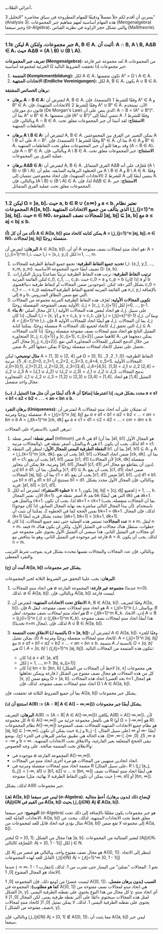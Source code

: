أعزائي الطلاب،

يسرني أن أقدم لكم حلاً مفصلاً ودقيقًا للمهام المطروحة في سياق محاضرة "التحليل 3" (Analysis 3). هذه المهام أساسية لفهم مفاهيم جبر المجموعات (Mengenalgebra) وجبر سيغما (σ-Algebra)، والتي تشكل حجر الزاوية في نظرية القياس (Maßtheorie).

---

### **1.1ε ليكن A جبر مجموعات، ولتكن A, B ∈ A. أثبت أن: A ∩ B, A \ B, AΔB ∈ A، حيث AΔB = (A \ B) ∪ (B \ A).**

**تعريف جبر المجموعات (Mengenalgebra):**
تُعد مجموعة غير فارغة A من المجموعات الجزئية لمجموعة أساسية Ω جبر مجموعات إذا تحققت الشروط التالية:
1.  **المتممة (Komplementbildung):** لكل A ∈ A، تكون متممتها Aᶜ = Ω \ A ∈ A.
2.  **الاتحادات المنتهية (Endliche Vereinigungen):** لكل A, B ∈ A، يكون A ∪ B ∈ A.

**برهان الخصائص المشتقة:**

*   **برهان A ∩ B ∈ A:**
    لنفترض أن A, B ∈ A.
    وفقًا للشرط 1 (المتممة)، فإن Aᶜ ∈ A و Bᶜ ∈ A.
    وفقًا للشرط 2 (الاتحادات المنتهية)، فإن Aᶜ ∪ Bᶜ ∈ A.
    الآن، نستخدم قانون دي مورغان (De Morgan's Law) الذي ينص على أن: A ∩ B = (Aᶜ ∪ Bᶜ)ᶜ.
    بما أن Aᶜ ∪ Bᶜ ∈ A، فإن متممتها (Aᶜ ∪ Bᶜ)ᶜ تنتمي أيضًا إلى A وفقًا للشرط 1.
    وبالتالي، فإن A ∩ B ∈ A.
    **الاستنتاج:** لقد أثبتنا أن جبر المجموعات مغلق تحت التقاطعات المنتهية.

*   **برهان A \ B ∈ A:**
    لنفترض أن A, B ∈ A.
    يمكن التعبير عن الفرق بين المجموعتين A \ B على أنه A ∩ Bᶜ.
    وفقًا للشرط 1 (المتممة)، فإن Bᶜ ∈ A.
    بما أن A ∈ A و Bᶜ ∈ A، وقد برهنا للتو أن جبر المجموعات مغلق تحت التقاطعات المنتهية (A ∩ B ∈ A)، فإن A ∩ Bᶜ ∈ A.
    وبالتالي، فإن A \ B ∈ A.
    **الاستنتاج:** جبر المجموعات مغلق تحت عملية الفرق بين المجموعات.

*   **برهان AΔB ∈ A:**
    لنفترض أن A, B ∈ A.
    الفرق المتماثل AΔB مُعَرَّف على أنه (A \ B) ∪ (B \ A).
    من الخطوة البرهانية السابقة، نعلم أن A \ B ∈ A و B \ A ∈ A.
    وفقًا للشرط 2 (الاتحادات المنتهية)، فإن اتحاد مجموعتين تنتميان إلى A ينتمي أيضًا إلى A.
    وبالتالي، فإن (A \ B) ∪ (B \ A) ∈ A.
    لذا، فإن AΔB ∈ A.
    **الاستنتاج:** جبر المجموعات مغلق تحت عملية الفرق المتماثل.

---

### **1.2 ليكن Ω = ]a, b]، حيث a, b ∈ R ∪ {±∞} و a < b. نعتبر نظام المجموعات A(]a, b])، الذي يتألف من جميع الاتحادات المنتهية ⋃_{j=1}^n ]aj, bj]، حيث n ∈ N0، للمجالات نصف المفتوحة ]aj, bj] ⊆ ]a, b] مع a ≤ aj < bj ≤ b.**

#### **(أ) تأكد من أن كل A ∈ A(]a, b]) يمكن كتابته كاتحاد منتهٍ A = ⋃_{j=1}^n ]aj, bj]، n ∈ N0، لمجالات ]aj, bj] منفصلة زوجيًا.**

**البرهان:**
لنفرض أن A ∈ A(]a, b])، أي أن A هو اتحاد منتهٍ لمجالات نصف مفتوحة: A = ⋃_{i=1}^m I_i، حيث I_i = ]x_i, y_i] لكل i=1, ..., m.

1.  **تحديد جميع النقاط الطرفية:** نجمع جميع النقاط الطرفية للمجالات I_i: {x_1, y_1, ..., x_m, y_m}. نضيف أيضًا حدود المجموعة الأساسية Ω: {a, b}.
2.  **ترتيب النقاط الطرفية:** نرتب هذه النقاط الطرفية ترتيبًا تصاعديًا ونزيل التكرارات. لتكن القائمة المرتبة c_0, c_1, ..., c_p، حيث c_0 = a و c_p = b (إذا كان a أو b موجودين ضمن المجالات أو كنقاط طرفية دنيا/قصوى). بشكل أكثر دقة: لتكن c_0 < c_1 < ... < c_p هي القائمة المرتبة لجميع النقاط الطرفية *المختلفة* x_i, y_i بالإضافة إلى a و b، التي تقع ضمن النطاق المدروس.
3.  **تكوين المجالات الأولية:** تُعرّف هذه النقاط الطرفية المرتبة مجموعة من المجالات الأولية نصف المفتوحة، المنفصلة زوجيًا: J_j = ]c_j, c_{j+1}] لكل j=0, ..., p-1.
4.  **بناء A:** كل مجال أصلي I_i هو اتحاد لبعض هذه المجالات الأولية J_j. على سبيل المثال، إذا كان I_i = ]x, y] و x = c_s, y = c_t، فإن I_i = ⋃_{j=s}^{t-1} J_j.
    وبما أن A = ⋃_{i=1}^m I_i، فإن A هو أيضًا اتحاد للمجالات الأولية J_j.
    بما أن المجالات J_j منفصلة زوجيًا، يمكننا كتابة A كاتحاد لجميع تلك المجالات J_j التي تحقق J_j ⊆ A.
    التمثيل الناتج هو اتحاد منتهٍ لمجالات نصف مفتوحة منفصلة زوجيًا. إذا كانت المجالات المتجاورة ]c_j, c_{j+1}] و ]c_{j+1}, c_{j+2}] كلاهما ضمن A، يمكن دمجهما في مجال أكبر ]c_j, c_{j+2}]. من خلال الدمج المتكرر للمجالات المتجاورة التي تقع ضمن A، نحصل على تمثيل كاتحاد لمجالات منفصلة زوجيًا لا يمكن دمجها أكثر.

**مثال توضيحي:** ليكن A = ]1, 3] ∪ ]2, 4] في Ω = ]0, 5].
النقاط الطرفية: {0, 1, 2, 3, 4, 5}. مرتبة: c_0=0, c_1=1, c_2=2, c_3=3, c_4=4, c_5=5.
المجالات الأولية: J_0=]0,1], J_1=]1,2], J_2=]2,3], J_3=]3,4], J_4=]4,5].
]1,3] = J_1 ∪ J_2
]2,4] = J_2 ∪ J_3
A = (J_1 ∪ J_2) ∪ (J_2 ∪ J_3) = J_1 ∪ J_2 ∪ J_3.
بدمج المجالات المتجاورة: J_1 ∪ J_2 ∪ J_3 = ]1,2] ∪ ]2,3] ∪ ]3,4] = ]1,4].
التمثيل ]1,4] هو اتحاد مجال واحد منفصل.

#### **(ب) تأكد أيضًا من أن مثل هذا التمثيل لـ A محدد بشكل فريد، إذا اشترطنا إضافيًا أن a ≤ a1 < b1 < a2 < b2 < . . . < an < bn ≤ b.**

**برهان التفرد (Uniqueness):**
لنفترض أن A له تمثيلان على أنه اتحاد منتهٍ لمجالات منفصلة زوجيًا ومرتبة:
A = ⋃_{j=1}^n ]aj, bj] مع a ≤ a1 < b1 < a2 < b2 < ... < an < bn ≤ b
A = ⋃_{k=1}^m ]ck, dk] مع a ≤ c1 < d1 < c2 < d2 < ... < cm < dm ≤ b

نبرهن التفرد بالاستقراء على المجالات:
1.  **أصغر نقطة:** أصغر نقطة (Infimum) في A هي a1 (بما أن ]a1, b1] هو المجال الأول والمجالات مرتبة). وبالمثل، أصغر نقطة في A هي c1. لذلك، يجب أن يكون a1 = c1.
2.  **النقطة الطرفية اليمنى للمجال الأول:** لننظر إلى النقطة b1.
    بما أن ]a1, b1] ⊆ A، و A = ⋃_{k=1}^m ]ck, dk]، يجب أن يقع ]a1, b1] ضمن اتحاد المجالات ]ck, dk]. بما أن a1 = c1، يجب أن يقع ]a1, b1] ضمن ]c1, d1] (لأن المجالات ]ck, dk] منفصلة ومرتبة، فلا يمكن أن يتجاوز ]a1, b1] المجال ]c1, d1] دون أن يتقاطع مع مجال آخر). إذن b1 ≤ d1.
    وبالمثل، بما أن ]c1, d1] ⊆ A، يجب أن يقع ]c1, d1] ضمن اتحاد المجالات ]aj, bj]. بما أن c1 = a1، يجب أن يقع ]c1, d1] ضمن ]a1, b1]. إذن d1 ≤ b1.
    من b1 ≤ d1 و d1 ≤ b1 نستنتج أن b1 = d1.
    وبالتالي، فإن المجال الأول محدد بشكل فريد: ]a1, b1] = ]c1, d1].
3.  **خطوة الاستقراء:** لنفترض أنه لكل k ≥ 1، يكون ]aj, bj] = ]cj, dj] لجميع j = 1, ..., k.
    الآن، نعتبر المجال (k+1). أصغر نقطة في A *بعد* bk (التي هي أيضًا dk) هي ak+1. وبالمثل هي ck+1. لذا، يجب أن تكون ak+1 = ck+1 (بما أن المجالات منفصلة، يجب أن يبدأ المجال التالي مباشرة بعد نهاية المجال السابق، إذا كان موجودًا).
    باستخدام نفس الحجة كما في الخطوة 2، يمكننا أن نثبت أن bk+1 = dk+1.
    لذلك، فإن المجال (k+1) محدد بشكل فريد أيضًا: ]ak+1, bk+1] = ]ck+1, dk+1].
4.  **عدد المجالات:** تستمر هذه العملية حتى تنفد جميع المجالات. إذا كان n ≠ m، لنقل n > m، فبعد m خطوات، ستظل هناك مجالات في التمثيل الأول، ولكن لن يكون هناك أي مجالات في التمثيل الثاني. هذا سيعني أن التمثيل الأول يحتوي على مجموعة غير فارغة غير موجودة في التمثيل الثاني، وهو ما يتناقض مع A = A. لذلك، يجب أن يكون n = m.

وبالتالي، فإن عدد المجالات والمجالات نفسها محددة بشكل فريد بموجب شرط الترتيب والتفرد المعطى.

#### **(ج) أثبت أن A(]a, b]) يشكل جبر مجموعات.**

**البرهان:**
يجب علينا التحقق من الشروط الثلاثة لجبر المجموعات:

1.  **مجموعة غير فارغة:** المجموعة الفارغة ∅ هي اتحاد منتهٍ للمجالات (عندما n=0). لذلك، ∅ ∈ A(]a, b]). وبالتالي، فإن A(]a, b]) ليست فارغة.

2.  **الانغلاق تحت الاتحادات المنتهية:**
    لنفترض أن A, B ∈ A(]a, b]).
    وفقًا لتعريف A(]a, b])، فإن A هو اتحاد منتهٍ لمجالات نصف مفتوحة، لنقل A = ⋃_{i=1}^n I_i.
    وبالمثل، B هو اتحاد منتهٍ لمجالات نصف مفتوحة، لنقل B = ⋃_{k=1}^m K_k.
    إذن، الاتحاد A ∪ B = (⋃_{i=1}^n I_i) ∪ (⋃_{k=1}^m K_k). هذا أيضًا اتحاد منتهٍ لمجالات نصف مفتوحة (تحديدًا n+m مجال).
    لذلك، فإن A ∪ B ∈ A(]a, b]).

3.  **الانغلاق تحت المتممة (بالنسبة لـ Ω = ]a, b]):**
    لنفترض أن A ∈ A(]a, b]).
    وفقًا للجزء (أ)، يمكن تمثيل A كاتحاد منتهٍ لمجالات منفصلة زوجيًا ومرتبة:
    A = ⋃_{j=1}^n ]aj, bj] مع a ≤ a1 < b1 < a2 < b2 < ... < an < bn ≤ b.
    متممة A بالنسبة لـ Ω = ]a, b] هي Ω \ A = ]a, b] \ (⋃_{j=1}^n ]aj, bj]).
    تتكون هذه المتممة من المجالات التالية:
    *   إذا كان a < a1: ]a, a1]
    *   لكل j = 1, ..., n-1: ]bj, a_{j+1}]
    *   إذا كان bn < b: ]bn, b]
    (لاحظ أن المجالات من الشكل ]x, x] هي مجموعات فارغة ويمكن تجاهلها.)
    كل من هذه المجالات هو مجال نصف مفتوح من الشكل ]x, y] ويقع ضمن Ω = ]a, b].
    اتحاد هذه المجالات (بحد أقصى n+1 مجال) هو اتحاد منتهٍ لمجالات نصف مفتوحة.
    لذلك، فإن Ω \ A ∈ A(]a, b]).

بما أن جميع الشروط الثلاثة قد تحققت، فإن A(]a, b]) يشكل جبر مجموعات.

#### **(د) استنتج أن A(R) := {A ∩ R| A ∈ A(] − ∞,∞])} يشكل أيضًا جبر مجموعات.**

**البرهان:**
التعريف A(R) := {A ∩ R| A ∈ A(]-∞,∞])} يكافئ A(R) = A(]-∞,∞])، لأن كل مجموعة A ∈ A(]-∞,∞]) هي بالفعل مجموعة جزئية من R (أو Ω = ]-∞,∞] هو R).
نظام المجموعات A(]-∞,∞]) هو نظام جميع الاتحادات المنتهية للمجالات نصف المفتوحة ]aj, bj] ⊆ ]-∞,∞]، حيث يمكن أن تكون a_j و b_j أيضًا -∞ أو ∞ (على سبيل المثال، ]-∞, 5]، ]0, ∞]، ]-∞, ∞]).
هذه الحالة هي تطبيق مباشر للبرهان في الجزء (ج)، بوضع a = -∞ و b = ∞. تبقى الحجج المتعلقة بغير الفارغية، والانغلاق تحت الاتحادات المنتهية، والانغلاق تحت المتممة صالحة. على وجه الخصوص:
*   المجموعة الفارغة ∅ موجودة في A(]-∞,∞]).
*   اتحاد اتحادين منتهيين من المجالات هو مرة أخرى اتحاد منتهٍ من المجالات.
*   متممة اتحاد منتهٍ لمجالات منفصلة ومرتبة في R (على سبيل المثال، R \ (⋃ ]a_j, b_j]) = ]-∞, a1] ∪ ]b1, a2] ∪ ... ∪ ]bn, ∞]) هي أيضًا اتحاد منتهٍ لمجالات نصف مفتوحة (حيث يمكن أن تكون النقاط الطرفية لا نهائية، مثل ]-∞, a1] أو ]bn, ∞]).

لذلك، يشكل A(R) جبر مجموعات.

#### **(هـ) A(]a, b]) ليس جبر سيغما (σ-Algebra). لإيضاح ذلك (بدون برهان)، أعطِ متتالية (Aj)j∈N من القيم في A(]a, b]) بحيث ⋃_{j∈N} Aj ∉ A(]a, b]).**

**التوضيح:**
جبر سيغما (σ-Algebra) هو جبر مجموعات يكون مغلقًا بالإضافة إلى ذلك تحت الاتحادات القابلة للعد. A(]a, b]) مغلق فقط تحت الاتحادات *المنتهية*. لذلك، نبحث عن مثال يؤدي فيه اتحاد قابل للعد لمجموعات من A(]a, b]) إلى مجموعة لا تقع ضمن A(]a, b]).

لنختر Ω = ]0, 1]. هذا مجال من الشكل ]a, b].
لنعتبر المتتالية من المجموعات (Aj)j∈N، المُعرَّفة كالتالي:
Aj = ]0, 1 - 1/j] لكل j ∈ N.

كل Aj هو مجال نصف مفتوح واحد، وبالتالي هو عنصر من A(]0, 1]).
لننظر إلى الاتحاد القابل للعد لهذه المجموعات:
⋃_{j∈N} Aj = ⋃_{j=1}^∞ ]0, 1 - 1/j]

عندما j → ∞، تتقارب 1 - 1/j نحو 1. المجالات "تمتلئ" من اليسار حتى تقترب من 1.
لذلك، الاتحاد هو المجال المفتوح ]0, 1[.

ومع ذلك، فإن المجموعة ]0, 1[ ليست عنصرًا من A(]0, 1]).
**السبب (بدون برهان مفصل، كما هو مطلوب):**
المجموعة في A(]0, 1]) هي اتحاد منتهٍ لمجالات نصف مفتوحة من الشكل ]x, y]. كل مجال من هذا النوع يحتوي على نقطته الطرفية اليمنى y. أي اتحاد منتهٍ لمثل هذه المجالات سيحتوي دائمًا على أكبر نقطة طرفية يمنى. لكن المجال ]0, 1[ لا يحتوي على نقطته الطرفية اليمنى 1. لذلك، لا يمكن تمثيل ]0, 1[ كاتحاد منتهٍ لمجالات نصف مفتوحة من الشكل ]x, y].

وبالتالي، فإن ⋃_{j∈N} Aj = ]0, 1[ ∉ A(]0, 1])، مما يثبت أن A(]a, b]) ليس جبر سيغما.

---